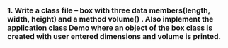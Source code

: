 ### 1. Write a class file – box with three data members(length, width, height) and a method volume() . Also implement the application class Demo where an object of the box class is created with user entered dimensions and volume is printed.